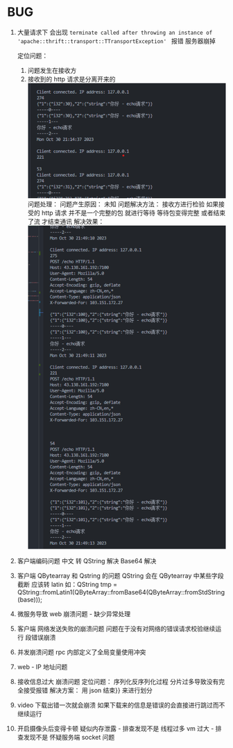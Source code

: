 # BUG

1. 大量请求下 会出现 `terminate called after throwing an instance of 'apache::thrift::transport::TTransportException' ` 报错 服务器崩掉

   定位问题：

   1. 问题发生在接收方
   2. 接收到的 http 请求是分离开来的
      ![bug1](../png/bug1.png)
      问题处理：
      问题产生原因： 未知
      问题解决方法： 接收方进行检验 如果接受的 http 请求 并不是一个完整的包 就进行等待 等待包变得完整 或者结束了流 才结束通讯
      解决效果：
      ![bug2](../png/bug2.png)

2. 客户端编码问题 中文
   转 QString 解决 Base64 解决
3. 客户端 QBytearray 和 Qstring 的问题
   QString 会在 QBytearray 中某些字段截断 应该转 latin
   如：QString tmp = QString::fromLatin1(QByteArray::fromBase64(QByteArray::fromStdString(base)));
4. 微服务导致 web 崩溃问题 - 缺少异常处理
5. 客户端 网络发送失败的崩溃问题
   问题在于没有对网络的错误请求校验继续运行 段错误崩溃
6. 并发崩溃问题
   rpc 内部定义了全局变量使用冲突
7. web - IP 地址问题
8. 接收信息过大 崩溃问题
   定位问题： 序列化反序列化过程 分片过多导致没有完全接受报错
   解决方案： 用 json 结束}} 来进行划分
9. video 下载出错一次就会崩溃
   如果下载来的信息是错误的会直接进行跳过而不继续运行
10. 开启摄像头后变得卡顿
    疑似内存泄露 - 排查发现不是
    线程过多 vm 过大 - 排查发现不是
    怀疑服务端 socket 问题
